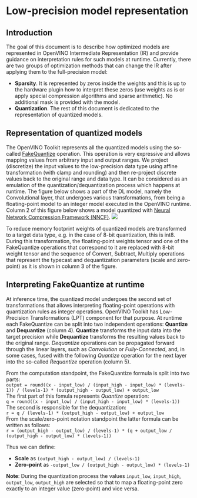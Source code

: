 # Low-precision model representation

## Introduction
The goal of this document is to describe how optimized models are represented in OpenVINO Intermediate Representation (IR) and provide guidance on interpretation rules for such models at runtime.
Currently, there are two groups of optimization methods that can change the IR after applying them to the full-precision model:
- **Sparsity**. It is represented by zeros inside the weights and this is up to the hardware plugin how to interpret these zeros (use weights as is or apply special compression algorithms and sparse arithmetic). No additional mask is provided with the model.
- **Quantization**. The rest of this document is dedicated to the representation of quantized models.

## Representation of quantized models

The OpenVINO Toolkit represents all the quantized models using the so-called [FakeQuantize](https://docs.openvino.ai/2023.0/openvino_docs_MO_DG_prepare_model_convert_model_Legacy_IR_Layers_Catalog_Spec.html#fakequantize-layer) operation. This operation is very expressive and allows mapping values from arbitrary input and output ranges. We project (discretize) the input values to the low-precision data type using affine transformation (with clamp and rounding) and then re-project discrete values back to the original range and data type. It can be considered as an emulation of the quantization/dequantization process which happens at runtime. The figure below shows a part of the DL model, namely the Convolutional layer, that undergoes various transformations, from being a floating-point model to an integer model executed in the OpenVINO runtime. Column 2 of this figure below shows a model quantized with [Neural Network Compression Framework (NNCF)](https://github.com/openvinotoolkit/nncf).
![](images/model_flow.png) 

To reduce memory footprint weights of quantized models are transformed to a target data type, e.g. in the case of 8-bit quantization, this is int8. During this transformation, the floating-point weights tensor and one of the FakeQuantize operations that correspond to it are replaced with 8-bit weight tensor and the sequence of Convert, Subtract, Multiply operations that represent the typecast and dequantization parameters (scale and zero-point) as it is shown in column 3 of the figure.

## Interpreting FakeQuantize at runtime
At inference time, the quantized model undergoes the second set of transformations that allows interpreting floating-point operations with quantization rules as integer operations. OpenVINO Toolkit has Low-Precision Transformations (LPT) component for that purpose.
At runtime each FakeQuantize can be split into two independent operations: **Quantize** and **Dequantize** (column 4). **Quantize** transforms the input data into the target precision while **Dequantize** transforms the resulting values back to the original range. *Dequantize* operations can be propagated forward through the linear layers, such as *Convolution* or *Fully-Connected*, and, in some cases, fused with the following *Quantize* operation for the next layer into the so-called *Requantize* operation (column 5).

From the computation standpoint, the FakeQuantize formula is split into two parts:  
`output = round((x - input_low) / (input_high - input_low) * (levels-1)) / (levels-1) * (output_high - output_low) + output_low`  
The first part of this fomula represents *Quantize* operation:  
`q = round((x - input_low) / (input_high - input_low) * (levels-1))`  
The second is responsible for the dequantization:  
`r = q / (levels-1) * (output_high - output_low) + output_low`  
From the scale/zero-point notation standpoint the latter formula can be written as follows:  
`r = (output_high - output_low) / (levels-1) * (q + output_low / (output_high - output_low) * (levels-1))`  

Thus we can define:
- **Scale** as `(output_high - output_low) / (levels-1)`
- **Zero-point** as `-output_low / (output_high - output_low) * (levels-1)`

**Note**: During the quantization process the values `input_low`, `input_high`, `output_low`, `output_high` are selected so that to map a floating-point zero exactly to an integer value (zero-point) and vice versa.